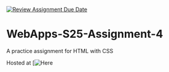 [![Review Assignment Due Date](https://classroom.github.com/assets/deadline-readme-button-22041afd0340ce965d47ae6ef1cefeee28c7c493a6346c4f15d667ab976d596c.svg)](https://classroom.github.com/a/R-tv1cng)
# WebApps-S25-Assignment-4
A practice assignment for HTML with CSS

Hosted at [![Here](https://github.com/44-563-WebApps-S25/44563-webapps-s25-assignment4-dhaughey72)
